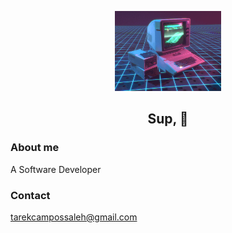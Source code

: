 <p align="center">
  <img src="./retro_computer.gif"  height="128" >
  <br>
   <h2 align="center">Sup, 👋</h2>
</p>

<h3>About me</h3>
<p>A Software Developer</p>


<h3>Contact</h3>
<a href="mailto:tarekcampossaleh@gmail.com">
tarekcampossaleh@gmail.com
</a>
